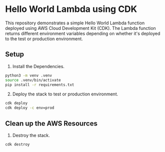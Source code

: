 # Hello World Lambda using CDK

This repository demonstrates a simple Hello World Lambda function deployed using AWS Cloud Development Kit (CDK). The Lambda function returns different environment variables depending on whether it's deployed to the test or production environment.

## Setup

1. Install the Dependencies.
```bash
python3 -m venv .venv
source .venv/bin/activate
pip install -r requirements.txt
```

2. Deploy the stack to test or production environment.
```bash
cdk deploy
cdk deploy -c env=prod
```

## Clean up the AWS Resources

1. Destroy the stack.
```bash
cdk destroy
```
